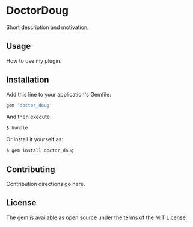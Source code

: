 # DoctorDoug
Short description and motivation.

## Usage
How to use my plugin.

## Installation
Add this line to your application's Gemfile:

```ruby
gem 'doctor_doug'
```

And then execute:
```bash
$ bundle
```

Or install it yourself as:
```bash
$ gem install doctor_doug
```

## Contributing
Contribution directions go here.

## License
The gem is available as open source under the terms of the [MIT License](https://opensource.org/licenses/MIT).
